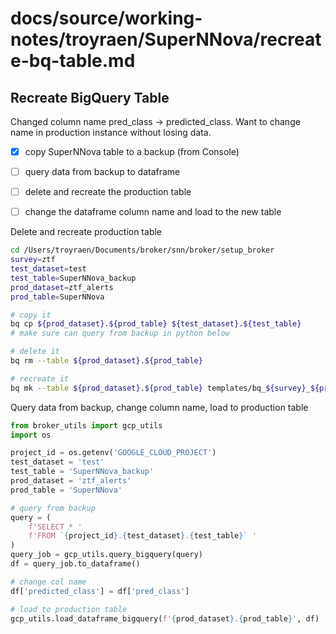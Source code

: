 # docs/source/working-notes/troyraen/SuperNNova/recreate-bq-table.md

## Recreate BigQuery Table

Changed column name pred_class -> predicted_class.
Want to change name in production instance without losing data.

- [x]  copy SuperNNova table to a backup (from Console)
- [ ]  query data from backup to dataframe
- [ ]  delete and recreate the production table
- [ ]  change the dataframe column name and load to the new table


Delete and recreate production table
```bash
cd /Users/troyraen/Documents/broker/snn/broker/setup_broker
survey=ztf
test_dataset=test
test_table=SuperNNova_backup
prod_dataset=ztf_alerts
prod_table=SuperNNova

# copy it
bq cp ${prod_dataset}.${prod_table} ${test_dataset}.${test_table}
# make sure can query from backup in python below

# delete it
bq rm --table ${prod_dataset}.${prod_table}

# recreate it
bq mk --table ${prod_dataset}.${prod_table} templates/bq_${survey}_${prod_table}_schema.json
```

Query data from backup, change column name, load to production table
```python
from broker_utils import gcp_utils
import os

project_id = os.getenv('GOOGLE_CLOUD_PROJECT')
test_dataset = 'test'
test_table = 'SuperNNova_backup'
prod_dataset = 'ztf_alerts'
prod_table = 'SuperNNova'

# query from backup
query = (
    f'SELECT * '
    f'FROM `{project_id}.{test_dataset}.{test_table}` '
)
query_job = gcp_utils.query_bigquery(query)
df = query_job.to_dataframe()

# change col name
df['predicted_class'] = df['pred_class']

# load to production table
gcp_utils.load_dataframe_bigquery(f'{prod_dataset}.{prod_table}', df)
```
